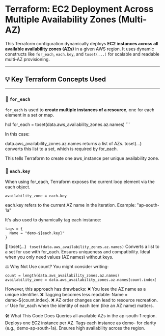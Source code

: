 # Terraform: EC2 Deployment Across Multiple Availability Zones (Multi-AZ)

This Terraform configuration dynamically deploys **EC2 instances across all available availability zones (AZs)** in a given AWS region. It uses dynamic constructs like `for_each`, `each.key`, and `toset(...)` for scalable and readable multi-AZ provisioning.

---

## 💡 Key Terraform Concepts Used

---

### 🔁 `for_each` 

`for_each` is used to **create multiple instances of a resource**, one for each element in a set or map.

hcl
for_each = toset(data.aws_availability_zones.az.names) ```

In this case:

data.aws_availability_zones.az.names returns a list of AZs.
toset(...) converts this list to a set, which is required by for_each.

This tells Terraform to create one aws_instance per unique availability zone.


### 🧷 `each.key`
When using for_each, Terraform exposes the current loop element via the each object.

```availability_zone = each.key```

each.key refers to the current AZ name in the iteration.
Example: "ap-south-1a"

It's also used to dynamically tag each instance:

```
tags = {
  Name = "demo-${each.key}"
}
```

🔄 toset(...)
``` toset(data.aws_availability_zones.az.names)```
Converts a list to a set for use with for_each.
Ensures uniqueness and compatibility.
Ideal when you only need values (AZ names) without keys.

⚖️ Why Not Use count?
You might consider writing:
```
count = length(data.aws_availability_zones.az.names)
availability_zone = data.aws_availability_zones.az.names[count.index]
```

However, this approach has drawbacks:
❌ You lose the AZ name as a unique identifier.
❌ Tagging becomes less readable: Name = demo-${count.index}.
❌ AZ order changes can lead to resource recreation.
✅ Use for_each when the identity of each item (like an AZ name) matters.

🛠 What This Code Does
Queries all available AZs in the ap-south-1 region.
Deploys one EC2 instance per AZ.
Tags each instance as demo-<AZ> for clarity (e.g., demo-ap-south-1a).
Ensures high availability across the region.




